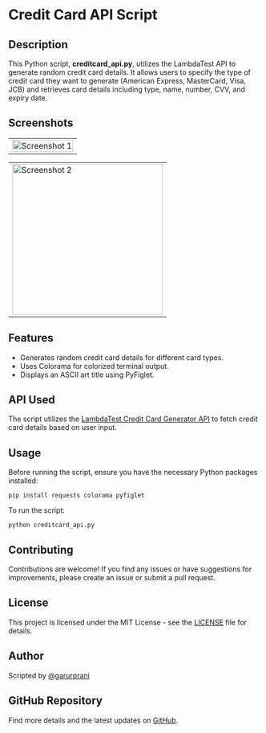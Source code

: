 
<body>
    <h1>Credit Card API Script</h1>
    <h2>Description</h2>
    <p>This Python script, <strong>creditcard_api.py</strong>, utilizes the LambdaTest API to generate random credit card details. It allows users to specify the type of credit card they want to generate (American Express, MasterCard, Visa, JCB) and retrieves card details including type, name, number, CVV, and expiry date.</p>

   <h2>Screenshots</h2>
    <table>
        <tr>
            <td>
                <img src="screenshots/screenshot1.png" alt="Screenshot 1" width="100%">
            </td>
        </tr>
       </table>

 <table>
      <tr>
            <td>
                <img src="screenshots/screenshot2.png" alt="Screenshot 2" width="300">
            </td>
        </tr>
       </table>

   <h2>Features</h2>
    <ul>
        <li>Generates random credit card details for different card types.</li>
        <li>Uses Colorama for colorized terminal output.</li>
        <li>Displays an ASCII art title using PyFiglet.</li>
    </ul>

   <h2>API Used</h2>
    <p>The script utilizes the <a href="https://backend.lambdatest.com/api/dev-tools/credit-card-generator" target="_blank">LambdaTest Credit Card Generator API</a> to fetch credit card details based on user input.</p>

  <h2>Usage</h2>
    <p>Before running the script, ensure you have the necessary Python packages installed:</p>
    <pre><code>pip install requests colorama pyfiglet</code></pre>
    <p>To run the script:</p>
    <pre><code>python creditcard_api.py</code></pre>

   <h2>Contributing</h2>
    <p>Contributions are welcome! If you find any issues or have suggestions for improvements, please create an issue or submit a pull request.</p>

   <h2>License</h2>
    <p>This project is licensed under the MIT License - see the <a href="LICENSE" target="_blank">LICENSE</a> file for details.</p>

  <h2>Author</h2>
    <p>Scripted by <a href="https://github.com/garurprani" target="_blank">@garurprani</a></p>

  <h2>GitHub Repository</h2>
    <p>Find more details and the latest updates on <a href="https://github.com/your_username/your_repository" target="_blank">GitHub</a>.</p>
</body>
</html>
